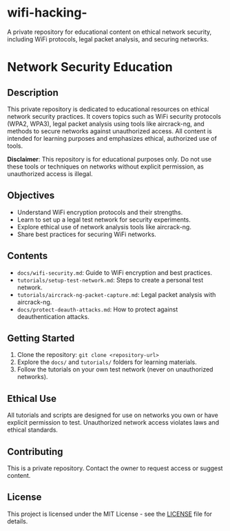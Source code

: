 # wifi-hacking-
A private repository for educational content on ethical network security, including WiFi protocols, legal packet analysis, and securing networks.
# Network Security Education

## Description
This private repository is dedicated to educational resources on ethical network security practices. It covers topics such as WiFi security protocols (WPA2, WPA3), legal packet analysis using tools like aircrack-ng, and methods to secure networks against unauthorized access. All content is intended for learning purposes and emphasizes ethical, authorized use of tools.

**Disclaimer**: This repository is for educational purposes only. Do not use these tools or techniques on networks without explicit permission, as unauthorized access is illegal.

## Objectives
- Understand WiFi encryption protocols and their strengths.
- Learn to set up a legal test network for security experiments.
- Explore ethical use of network analysis tools like aircrack-ng.
- Share best practices for securing WiFi networks.

## Contents
- `docs/wifi-security.md`: Guide to WiFi encryption and best practices.
- `tutorials/setup-test-network.md`: Steps to create a personal test network.
- `tutorials/aircrack-ng-packet-capture.md`: Legal packet analysis with aircrack-ng.
- `docs/protect-deauth-attacks.md`: How to protect against deauthentication attacks.

## Getting Started
1. Clone the repository: `git clone <repository-url>`
2. Explore the `docs/` and `tutorials/` folders for learning materials.
3. Follow the tutorials on your own test network (never on unauthorized networks).

## Ethical Use
All tutorials and scripts are designed for use on networks you own or have explicit permission to test. Unauthorized network access violates laws and ethical standards.

## Contributing
This is a private repository. Contact the owner to request access or suggest content.

## License
This project is licensed under the MIT License - see the [LICENSE](LICENSE) file for details.
